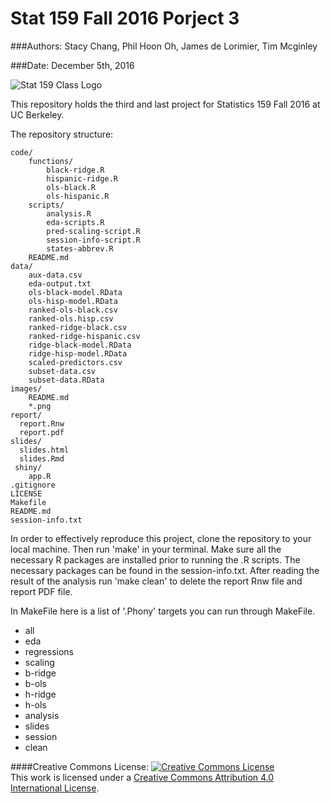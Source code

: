 # Stat 159 Fall 2016 Porject 3

###Authors: Stacy Chang, Phil Hoon Oh, James de Lorimier, Tim Mcginley

###Date: December 5th, 2016

![Stat 159 Class Logo](https://raw.githubusercontent.com/ucb-stat159/stat159-fall-2016/master/projects/proj01/images/stat159-logo.png)

This repository holds the third and last project for Statistics 159 Fall 2016 at UC Berkeley.

The repository structure:
```
code/
	functions/
		black-ridge.R
		hispanic-ridge.R
		ols-black.R
		ols-hispanic.R
	scripts/
		analysis.R
		eda-scripts.R
		pred-scaling-script.R
		session-info-script.R
		states-abbrev.R
	README.md
data/
	aux-data.csv
	eda-output.txt
	ols-black-model.RData
	ols-hisp-model.RData
	ranked-ols-black.csv
	ranked-ols.hisp.csv
	ranked-ridge-black.csv
	ranked-ridge-hispanic.csv
	ridge-black-model.RData
	ridge-hisp-model.RData
	scaled-predictors.csv
	subset-data.csv
	subset-data.RData
images/
	README.md
	*.png
report/
  report.Rnw
  report.pdf
slides/
  slides.html
  slides.Rmd
 shiny/
 	app.R
.gitignore
LICENSE
Makefile
README.md
session-info.txt
```

In order to effectively reproduce this project, clone the repository to your local machine. Then run 'make' in your terminal. Make sure all the necessary R packages are installed prior to running the .R scripts. The necessary packages can be found in the session-info.txt. After reading the result of the analysis run 'make clean' to delete the report Rnw file and report PDF file.

In MakeFile here is a list of '.Phony' targets you can run through MakeFile.

* all
* eda
* regressions
* scaling
* b-ridge
* b-ols
* h-ridge
* h-ols
* analysis
* slides
* session
* clean

####Creative Commons License:
<a rel="license" href="http://creativecommons.org/licenses/by/4.0/"><img alt="Creative Commons License" style="border-width:0" src="https://i.creativecommons.org/l/by/4.0/88x31.png" /></a><br />This work is licensed under a <a rel="license" href="http://creativecommons.org/licenses/by/4.0/">Creative Commons Attribution 4.0 International License</a>.









